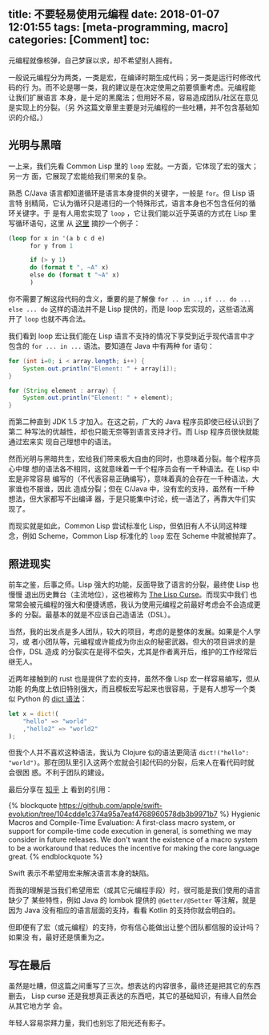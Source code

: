 title: 不要轻易使用元编程
date: 2018-01-07 12:01:55
tags: [meta-programming, macro]
categories: [Comment]
toc:
---

元编程就像核弹，自己梦寐以求，却不希望别人拥有。

一般说元编程分为两类，一类是宏，在编译时期生成代码；另一类是运行时修改代码的行
为。而不论是哪一类，我的建议是在决定使用之前要慎重考虑。元编程能让我们扩展语言
本身，是十足的黑魔法；但用好不易，容易造成团队/社区在意见是实现上的分裂。（另
外这篇文章里主要是对元编程的一些吐糟，并不包含基础知识的介绍。）

<!--more-->

## 光明与黑暗

一上来，我们先看 Common Lisp 里的 `loop` 宏就。一方面，它体现了宏的强大；另一方
面，它展现了宏能给我们带来的复杂。

熟悉 C/Java 语言都知道循环是语言本身提供的关键字，一般是 `for`。但 Lisp 语言特
别精简，它认为循环只是递归的一个特殊形式，语言本身也不包含任何的循环关键字。于
是有人用宏实现了 `loop` ，它让我们能以近乎英语的方式在 Lisp 里写循环语句，这里
从 [这里](http://www.ai.sri.com/pkarp/loop.html) 摘抄一个例子：

```lisp
(loop for x in '(a b c d e)
      for y from 1

      if (> y 1)
      do (format t ", ~A" x)
      else do (format t "~A" x)
      )
```

你不需要了解这段代码的含义，重要的是了解像 `for .. in ..`, `if ... do ...
else ... do` 这样的语法并不是 Lisp 提供的，而是 loop 宏实现的，这些语法离开了
`loop` 也就不再合法。

我们看到 loop 宏让我们能在 Lisp 语言不支持的情况下享受到近乎现代语言中才包含的
`for ... in ...` 语法。要知道在 Java 中有两种 for 语句：

```java
for (int i=0; i < array.length; i++) {
    System.out.println("Element: " + array[i]);
}

for (String element : array) {
    System.out.println("Element: " + element);
}
```

而第二种直到 JDK 1.5 才加入。在这之前，广大的 Java 程序员即使已经认识到了第二
种写法的优越性，却也只能无奈等到语言支持才行。而 Lisp 程序员很快就能通过宏来实
现自己理想中的语法。

然而光明与黑暗共生，宏给我们带来极大自由的同时，也意味着分裂。每个程序员心中理
想的语法各不相同，这就意味着一千个程序员会有一千种语法。在 Lisp 中宏是非常容易
编写的（不代表容易正确编写），意味着真的会存在一千种语法，大家谁也不服谁，因此
造成分裂；但在 C/Java 中，没有宏的支持，虽然有一千种想法，但大家都写不出编译
器，于是只能集中讨论，统一语法了，再靠大牛们实现了。

而现实就是如此，Common Lisp 尝试标准化 Lisp，但依旧有人不认同这种理念，例如
Scheme，Common Lisp 标准化的 `loop` 宏在 Scheme 中就被抛弃了。

## 照进现实

前车之鉴，后事之师。Lisp 强大的功能，反面导致了语言的分裂，最终使 Lisp 也慢慢
退出历史舞台（主流地位），这也被称为 [The Lisp
Curse](http://www.winestockwebdesign.com/Essays/Lisp_Curse.html)。而现实中我们
也常常会被元编程的强大和便捷诱惑，我认为使用元编程之前最好考虑会不会造成更多的
分裂。最基本的就是不应该自己造语法（DSL）。

当然，我的出发点是多人团队，较大的项目，考虑的是整体的发展。如果是个人学习，或
者小团队等，元编程或许能成为你出众的秘密武器。但大的项目讲求的是合作，DSL 造成
的分裂实在是得不偿失，尤其是作者离开后，维护的工作经常后继无人。

近两年接触到的 rust 也是提供了宏的支持，虽然不像 Lisp 宏一样容易编写，但从功能
的角度上依旧特别强大，而且模板宏写起来也很容易，于是有人想写一个类似 Python 的
[dict 语法](https://gist.github.com/waynenilsen/0c7a9e42fbc8581592c2)：

```rust
let x = dict!(
    "hello" => "world"
    ,"hello2" => "world2"
);
```

但我个人并不喜欢这种语法，我认为 Clojure 似的语法更简洁 `dict!("hello":
"world")`。那在团队里引入这两个宏就会引起代码的分裂，后来人在看代码时就会很困
惑。不利于团队的建设。

最后分享在 [知乎](https://www.zhihu.com/question/19875500/answer/120828859) 上
看到的引用：

{% blockquote https://github.com/apple/swift-evolution/tree/104cdde1c374a95a7eaf4768960578db3b9971b7 %}
Hygienic Macros and Compile-Time Evaluation: A first-class macro system, or
support for compile-time code execution in general, is something we may
consider in future releases. We don't want the existence of a macro system to
be a workaround that reduces the incentive for making the core language great.
{% endblockquote %}

Swift 表示不希望用宏来解决语言本身的缺陷。

而我的理解是当我们希望用宏（或其它元编程手段）时，很可能是我们使用的语言缺少了
某些特性，例如 Java 的 lombok 提供的 `@Getter/@Setter` 等注解，就是因为 Java
没有相应的语言层面的支持，看看 Kotlin 的支持你就会明白的。

但即便有了宏（或元编程）的支持，你有信心能做出让整个团队都信服的设计吗？如果没
有，最好还是慎重为之。

## 写在最后

虽然是吐糟，但这篇之间重写了三次。想表达的内容很多，最终还是把其它的东西删去，
Lisp curse 还是我想真正表达的东西吧，其它的基础知识，有缘人自然会从其它地方学
会。

年轻人容易崇拜力量，我们也别忘了阳光还有影子。
